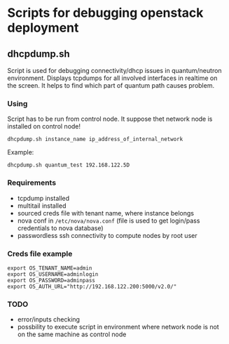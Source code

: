 Scripts for debugging openstack deployment
==========================================

## dhcpdump.sh ##

Script is used for debugging connectivity/dhcp issues in quantum/neutron environment. Displays tcpdumps for all involved interfaces in realtime on the screen.
It helps to find which part of quantum path causes problem.

### Using ###

Script has to be run from control node. It suppose thet network node is installed on control node!

    dhcpdump.sh instance_name ip_address_of_internal_network

Example:
    
    dhcpdump.sh quantum_test 192.168.122.5D

### Requirements ###

* tcpdump installed
* multitail installed
* sourced creds file with tenant name, where instance belongs
* nova conf in `/etc/nova/nova.conf` (file is used to get login/pass credentials to nova database)
* passwordless ssh connectivity to compute nodes by root user

### Creds file example ###

    export OS_TENANT_NAME=admin
    export OS_USERNAME=adminlogin
    export OS_PASSWORD=adminpass
    export OS_AUTH_URL="http://192.168.122.200:5000/v2.0/"

### TODO ###

* error/inputs checking
* possbility to execute script in environment where network node is not on the same machine as control node




